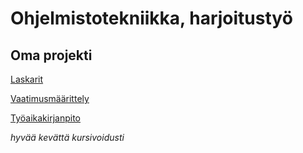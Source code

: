 # Ohjelmistotekniikka, harjoitustyö

## Oma projekti

[Laskarit](https://github.com/imriina/ot-harjoitustyo2025/tree/main/laskarit)

[Vaatimusmäärittely](https://github.com/imriina/ot-harjoitustyo2025/blob/master/dokumentaatio/vaatimusmaarittely.md)

[Työaikakirjanpito](https://github.com/imriina/ot-harjoitustyo2025/blob/master/dokumentaatio/tyoaikakirjanpito.md)


*hyvää kevättä kursivoidusti*